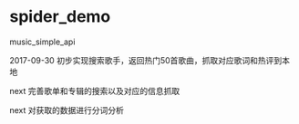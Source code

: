 # spider_demo
music_simple_api

2017-09-30
初步实现搜索歌手，返回热门50首歌曲，抓取对应歌词和热评到本地

next 完善歌单和专辑的搜索以及对应的信息抓取

next 对获取的数据进行分词分析
